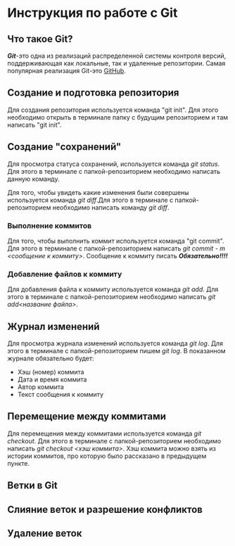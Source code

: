# Инструкция по работе с Git

## Что такое Git?
***Git***-это одна из реализаций распределенной системы контроля версий, поддерживающая как локальные, так и удаленные репозитории. Самая популярная реализация Git-это [GitHub](https://github.com).
## Создание и подготовка репозитория
Для создания репозитория используется команда "git init". Для этого необходимо открыть в терминале папку с будущим репозиторием и там написать "git init".

## Создание "сохранений"
Для просмотра статуса сохранений, используется команда *git status*. Для этого в терминале с папкой-репозиторием необходимо написать данную команду.

Для того, чтобы увидеть какие изменения были совершены используется команда *git diff*.Для этого в терминале с папкой-репозиторием необходимо написать команду *git diff*.

### Выполнение коммитов
Для того, чтобы выполнить коммит используется команда "git commit". Для этого в терминале с папкой-репозиторием написать *git commit - m <сообщение к коммиту>*. Сообщение к коммиту писать ***Обязательно!!!!***


### Добавление файлов к коммиту
Для добавления файла к коммиту используется команда *git add*. Для этого в терминале с папкой-репозиторием необходимо написать *git add<название файла>*.

## Журнал изменений
Для просмотра журнала изменений используется команда *git log*. Для этого в терминале с папкой-репозиторием пишем *git log*. В показанном журнале обязательно будет:
* Хэш (номер) коммита
* Дата и время коммита
* Автор коммита
* Текст сообщения к коммиту

## Перемещение между коммитами 
Для перемещения между коммитами используется команда *git checkout*. Для этого в терминале с папкой-репозиторием необходимо написать *git checkout <хэш коммита>*. Хэш коммита можно взять из истории коммитов, про которую было рассказано в предыдущем пункте.

## Ветки в Git

## Слияние веток и разрешение конфликтов

## Удаление веток
